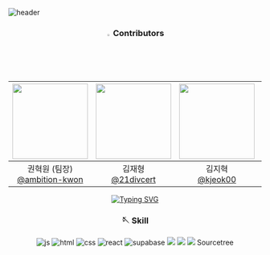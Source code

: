 ![header](https://capsule-render.vercel.app/api?type=venom&color=0:00FF00,100:008000&height=300&section=header&text=Green%-Light&fontSize=90&stroke=00FF00&strokeWidth=3)

<div align="center">

### <img src="https://raw.githubusercontent.com/Tarikul-Islam-Anik/Animated-Fluent-Emojis/master/Emojis/Hand%20gestures/Eyes.png" alt="Eyes" width="2%" /> Contributors

|<img src="https://avatars.githubusercontent.com/u/5442985?v=4" width="150" height="150"/>|<img src="https://avatars.githubusercontent.com/u/128115881?v=4" width="150" height="150"/>|<img src="https://avatars.githubusercontent.com/u/129487583?v=4" width="150" height="150"/>|<img src="https://avatars.githubusercontent.com/u/139318504?v=4" width="150" height="150"/>|
|:-:|:-:|:-:|:-:|
|권혁원 (팀장)<br/>[@ambition-kwon](https://github.com/ambition-kwon)|김재형<br/>[@21divcert](https://github.com/21divcert)|김지혁<br/>[@kjeok00](https://github.com/kjeok00)|정그린<br/>[@Green-JEONG](https://github.com/Green-JEONG)|

[![Typing SVG](https://readme-typing-svg.demolab.com/?lines=Green+Light+는+G-Order를+통해+사용자+편의적인+서비스를+제공합니다.&color=00FF00&width=665)](https://git.io/typing-svg)

### 🪡 Skill
![js](https://img.shields.io/badge/JavaScript-F7DF1E?style=for-the-badge&logo=JavaScript&logoColor=white) 
![html](https://img.shields.io/badge/HTML5-E34F26?style=for-the-badge&logo=html5&logoColor=white) 
![css](https://img.shields.io/badge/CSS-239120?&style=for-the-badge&logo=css3&logoColor=white) 
![react](https://img.shields.io/badge/React-20232A?style=for-the-badge&logo=react&logoColor=61DAFB) 
![supabase](https://img.shields.io/badge/Supabase-181818?style=for-the-badge&logo=supabase&logoColor=3ECF8E)
<img src="https://img.shields.io/badge/GitHub Pages-222222?style=for-the-badge&logo=GitHub Pages&logoColor=white">
          <img src="https://img.shields.io/badge/Git-F05032?style=for-the-badge&logo=Git&logoColor=white">
          <img src="https://img.shields.io/badge/Github-181717?style=for-the-badge&logo=Github&logoColor=white">
          Sourcetree
          
</div>
